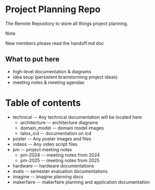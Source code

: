 # Project Planning Repo

The Remote Repository to store all things project planning. 

> [!NOTE]
> New members please read the handoff.md doc

## What to put here

- high-level documentation & diagrams
- idea soup (persistent brainstorming project ideas)
- meeting notes & meeting agendas

# Table of contents

- technical -- Any technical documentation will be located here
	- architecture -- architecture diagrams
	- domain_model -- domain model images
	- talos_icd -- documentation on icd
- poster -- Any poster images and files
- videos -- Any video script files
- pm -- project meeting notes
	- pm-2024 -- meeting notes from 2024
	- pm-2025 -- meeting notes from 2025
- hardware -- hardware documentations
- evals -- semester evaluation documentations
- imagine -- imagine planning docs
- makerfaire -- makerfaire planning and application documentation

